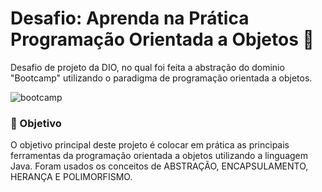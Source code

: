 # Desafio: Aprenda na Prática Programação Orientada a Objetos 🚀

Desafio de projeto da DIO, no qual foi feita a abstração do dominio "Bootcamp" utilizando o paradigma de programação orientada a objetos.

![bootcamp](https://user-images.githubusercontent.com/106453893/218387092-bafb09e1-c716-4840-accb-de03e851e4c7.png)

### 🎯 Objetivo

O objetivo principal deste projeto é colocar em prática as principais ferramentas da programação orientada a objetos utilizando a linguagem Java. Foram usados os conceitos de ABSTRAÇÃO, ENCAPSULAMENTO, HERANÇA E POLIMORFISMO.